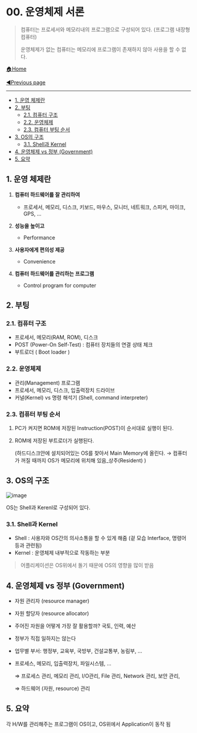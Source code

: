# 00. 운영체제 서론

> 컴퓨터는 프로세서와 메모리내의 프로그램으로 구성되어 있다. (프로그램 내장형 컴퓨터)
>
> 운영체제가 없는 컴퓨터는 메모리에 프로그램이 존재하지 않아 사용을 할 수 없다.

[🏠Home](https://github.com/batboy118/Study_Note)

[◀Previous page ](./)

---

<!-- TOC -->

- [1. 운영 체제란](#1-운영-체제란)
- [2. 부팅](#2-부팅)
	- [2.1. 컴퓨터 구조](#21-컴퓨터-구조)
	- [2.2. 운영체제](#22-운영체제)
	- [2.3. 컴퓨터 부팅 순서](#23-컴퓨터-부팅-순서)
- [3. OS의 구조](#3-os의-구조)
	- [3.1. Shell과 Kernel](#31-shell과-kernel)
- [4. 운영체제 vs 정부 (Government)](#4-운영체제-vs-정부-government)
- [5. 요약](#5-요약)

<!-- /TOC -->

## 1. 운영 체제란

1. **컴퓨터 하드웨어를 잘 관리하여**

   - 프로세서, 메모리, 디스크, 키보드, 마우스, 모니터, 네트워크, 스피커, 마이크, GPS, …
2. **성능을 높이고**
   - Performance
3. **사용자에게 편의성 제공**

    - Convenience
4. **컴퓨터 하드웨어를 관리하는 프로그램**

   - Control program for computer

## 2. 부팅

### 2.1. 컴퓨터 구조

- 프로세서, 메모리(RAM, ROM), 디스크
- POST (Power-On Self-Test) : 컴퓨터 장치들의 연결 상태 체크
- 부트로더 ( Boot loader )

### 2.2. 운영체제

- 관리(Management) 프로그램
- 프로세서, 메모리, 디스크, 입출력장치 드라이브
- 커널(Kernel) vs 명령 해석기 (Shell, command interpreter)

### 2.3. 컴퓨터 부팅 순서

1. PC가 켜지면 ROM에 저장된 Instruction(POST)이 순서대로 실행이 된다.

2. ROM에 저장된 부트로더가 실행된다.

   (하드디스크안에 설치되어있는 OS를 찾아서 Main Memory에 올린다. → 컴퓨터가 꺼질 때까지 OS가 메모리에 위치해 있음_상주(Resident) )

## 3. OS의 구조

![image](https://user-images.githubusercontent.com/53181778/76728416-897cf800-674e-11ea-98f1-e4ce1614955f.png)

OS는 Shell과 Kerenl로 구성되어 있다.

### 3.1. Shell과 Kernel

- Shell : 사용자와 OS간의 의사소통을 할 수 있게 해줌 (겉 모습 Interface, 명령어 등과 관련됨)
- Kernel : 운영체제 내부적으로 작동하는 부분

> 어플리케이션은 OS위에서 돌기 때문에 OS의 영향을 많이 받음

## 4. 운영체제 vs 정부 (Government)

- 자원 관리자 (resource manager)
- 자원 할당자 (resource allocator)
- 주어진 자원을 어떻게 가장 잘 활용할까? 국토, 인력, 예산
- 정부가 직접 일하지는 않는다
- 업무별 부서: 행정부, 교육부, 국방부, 건설교통부, 농림부, …
- 프로세스, 메모리, 입출력장치, 파일시스템, …

  ⇒ 프로세스 관리, 메모리 관리, I/O관리, File 관리, Network 관리, 보안 관리,

  ⇒ 하드웨어 (자원, resource) 관리

## 5. 요약

각 H/W를 관리해주는 프로그램이 OS이고, OS위에서 Application이 동작 됨
